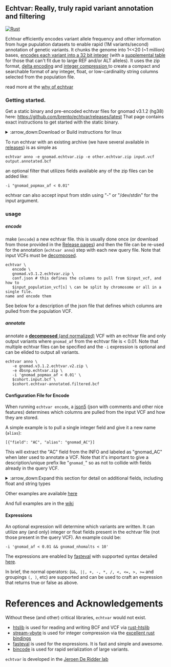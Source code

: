 ## Echtvar: Really, truly rapid variant annotation and filtering 
[![Rust](https://github.com/brentp/echtvar/actions/workflows/ci.yml/badge.svg)](https://github.com/brentp/echtvar/actions/workflows/ci.yml)

Echtvar efficiently encodes variant allele frequency and other information from huge pupulation datasets to enable rapid (1M variants/second) annotation of genetic variants.
It chunks the genome into 1<<20 (~1 million) bases,
[encodes each variant into a 32 bit integer](https://github.com/brentp/echtvar/blob/02774b8d1cd3703b65bd2c8d7aab93af05b7940f/src/lib/var32.rs#L9-L21) (with a [supplemental table](https://github.com/brentp/echtvar/blob/02774b8d1cd3703b65bd2c8d7aab93af05b7940f/src/lib/var32.rs#L33-L38)
for those that can't fit due to large REF and/or ALT alleles). It uses the zip format, [delta
encoding](https://en.wikipedia.org/wiki/Delta_encoding)
and [integer compression
](https://lemire.me/blog/2017/09/27/stream-vbyte-breaking-new-speed-records-for-integer-compression/)
to create a compact and searchable format of any integer, float, or low-cardinality string columns
selected from the population file.

read more at the [why of echtvar](https://github.com/brentp/echtvar/wiki/why)

### Getting started.

Get a static binary and pre-encoded echtvar files for gnomad v3.1.2 (hg38) here: https://github.com/brentp/echtvar/releases/latest
That page contains exact instructions to get started with the static binary.

<details>
  <summary>:arrow_down:Download or Build instructions for linux</summary>

The linux binary is available via:

```
wget -O ~/bin/echtvar https://github.com/brentp/echtvar/releases/latest/download/echtvar \
    && chmod +x ~/bin/echtvar \
    && ~/bin/echtvar # show help
 ```

Users can make their own *echtvar* archives with `echtvar encode`, and pre-made archives for
gnomAD version 3.1.2 are [here](https://github.com/brentp/echtvar/release)

Rust users can build on linux with:

```
cargo build --release --target x86_64-unknown-linux-gnu
```

</details>

To run echtvar with an existing archive (we have several available in [releases](https://github.com/brentp/echtvar/releases/latest)) is as simple as
```
echtvar anno -e gnomad.echtvar.zip -e other.echtvar.zip input.vcf output.annotated.bcf
```

an optional filter that utilizes fields available any of the zip files can be added like:
```
-i "gnomad_popmax_af < 0.01"
```

echtvar can also accept input from stdin using "-" or "/dev/stdin" for the input argument.

### usage

##### encode 

make (`encode`) a new echtvar file. this is usually done once  (or download from those provided in the [Release pages](https://github.com/brentp/echtvar/releases/latest)) 
and then the file can be re-used for the annotation (`echtvar anno`) step with each new query file.
Note that input VCFs must be [decomposed](https://github.com/brentp/echtvar/wiki/decompose).

```
echtvar \
   encode \
   gnomad.v3.1.2.echtvar.zip \
   conf.json # this defines the columns to pull from $input_vcf, and how to
   $input_population_vcf[s] \ can be split by chromosome or all in a single file.
name and encode them

```

See below for a description of the json file that defines which columns are
pulled from the population VCF.

##### annotate 

annotate a [**decomposed** (and normalized)](https://github.com/brentp/echtvar/wiki/decompose) VCF with an echtvar file and only output variants where `gnomad_af`
from the echtvar file is < 0.01. Note that multiple echtvar files can be specified
and the `-i` expression is optional and can be elided to output all variants.

```
echtvar anno \
   -e gnomad.v3.1.2.echtvar.v2.zip \
   -e dbsnp.echtvar.zip \
   -i 'gnomad_popmax_af < 0.01' \
   $cohort.input.bcf \
   $cohort.echtvar-annotated.filtered.bcf
```

#### Configuration File for Encode

When running `echtvar encode`, a [json5](https://json5.org/) (json with
comments and other nice features) determines which columns are pulled from the
input VCF and how they are stored.

A simple example is to pull a single integer field and give it a new name (`alias`):

```
[{"field": "AC", "alias": "gnomad_AC"}]
```

This will extract the "AC" field from the INFO and labeled as "gnomad_AC" when
later used to annotate a VCF. Note that it's important to give a description/unique prefix lke "`gnomad_`" so
as not to collide with fields already in the query VCF.

<details>
  <summary>:arrow_down:Expand this section for detail on additional fields, including float and string types</summary>

```
[
    {"field": "AC", "alias": "gnomad_AC"},
    // this JSON file is json 5 and so can have comments
    // the missing value will default to -1, but the value: -2147483648 will
    // result in '.' as it is the missing value for VCF.
    {"field": "AN", "alias":, gnomad_AN", missing_value: -2147483648},
    {
           field: "AF",
           alias: "gnomad_AF",
           missing_value: -1,
           // since all values (including floats) are stored as integers, echtvar internally converts
           // any float to an integer by multiplying by `multiplier`.
           // higher values give better precision and worse compression.
           // upon annotation, the score is divided by multiplier to give a number close to the original float.
           multiplier: 2000000,
           // set zigzag to true if your data has negative values
           zigzag: true,
   }
    // echtvar will save strings as integers along with a lookup. this can work for fields with a low cardinality.
    {"field": "string_field", "alias":, gnomad_string_field", missing_string: "UNKNOWN"},
    // "FILTER" is a special case that indicates that echtvar should extract the FILTER column from the annotation vcf.
    {"field": "FILTER", "alias": "gnomad_filter"},
]
```

The above file will extract 5 fields, but the user can chooose as many as they like when encoding.
All fields in an `echtvar` file will be added (with the given alias) to any VCF it is used to annotate.

</details>

Other examples are available [here](https://github.com/brentp/echtvar/tree/main/examples)

And full examples are in the [wiki](https://github.com/brentp/echtvar/wiki)

#### Expressions

An optional expression will determine which variants are written. It can utilize any (and only) integer or float fields present in the
echtvar file (not those present in the query VCF). An example could be:

```
-i 'gnomad_af < 0.01 && gnomad_nhomalts < 10'
```

The expressions are enabled by [fasteval](https://github.com/likebike/fasteval) with supported syntax detailed [here](https://docs.rs/fasteval/latest/fasteval/). 

In brief, the normal operators: (`&&, ||, +, -, *, /, <, <=, >, >=` and groupings `(, )`, etc) are supported and can be used to
craft an expression that returns true or false as above.

# References and Acknowledgements

Without these (and other) critical libraries, `echtvar` would not exist.

+ [htslib](https://github.com/samtools/htslib) is used for reading and writing BCF and VCF via [rust-htslib](https://github.com/rust-bio/rust-htslib)
+ [stream-vbyte](https://lemire.me/blog/2017/09/27/stream-vbyte-breaking-new-speed-records-for-integer-compression/) is used for integer compression via the [excellent rust bindings](https://bitbucket.org/marshallpierce/stream-vbyte-rust/src/master/)
+ [fasteval](https://github.com/likebike/fasteval) is used for the expressions. It is fast and simple and awesome.
+ [bincode](https://docs.rs/bincode/latest/bincode/) is used for rapid serialization of large variants.


`echtvar` is developed in the [Jeroen De Ridder lab](https://www.deridderlab.nl/)
